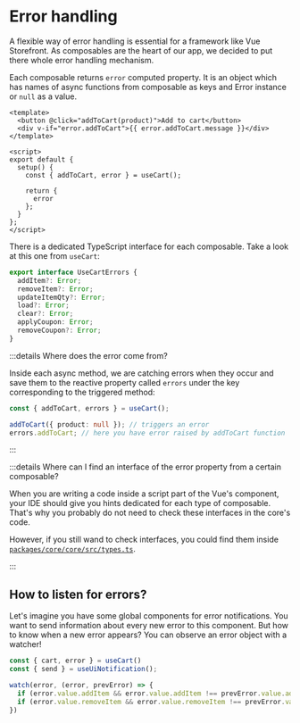 # Error handling

A flexible way of error handling is essential for a framework like Vue Storefront. As composables are the heart of our app, we decided to put there whole error handling mechanism.

Each composable returns `error` computed property. It is an object which has names of async functions from composable as keys and Error instance or `null` as a value.

```vue
<template>
  <button @click="addToCart(product)">Add to cart</button>
  <div v-if="error.addToCart">{{ error.addToCart.message }}</div>
</template>

<script>
export default {
  setup() {
    const { addToCart, error } = useCart();

    return {
      error
    };
  }
};
</script>
```

There is a dedicated TypeScript interface for each composable. Take a look at this one from `useCart`:

```ts
export interface UseCartErrors {
  addItem?: Error;
  removeItem?: Error;
  updateItemQty?: Error;
  load?: Error;
  clear?: Error;
  applyCoupon: Error;
  removeCoupon?: Error;
}
```

:::details Where does the error come from?

Inside each async method, we are catching errors when they occur and save them to the reactive property called `errors` under the key corresponding to the triggered method:

```ts
const { addToCart, errors } = useCart();

addToCart({ product: null }); // triggers an error
errors.addToCart; // here you have error raised by addToCart function
```

:::

:::details Where can I find an interface of the error property from a certain composable?

When you are writing a code inside a script part of the Vue's component, your IDE should give you hints dedicated for each type of composable. That's why you probably do not need to check these interfaces in the core's code.

However, if you still wand to check interfaces, you could find them inside [`packages/core/core/src/types.ts`](https://github.com/vuestorefront/vue-storefront/blob/next/packages/core/core/src/types.ts).

[//]: # 'TODO: This should be added to API reference'

:::

## How to listen for errors?

Let's imagine you have some global components for error notifications. You want to send information about every new error to this component. But how to know when a new error appears? You can observe an error object with a watcher!

```ts
const { cart, error } = useCart()
const { send } = useUiNotification();

watch(error, (error, prevError) => {
  if (error.value.addItem && error.value.addItem !== prevError.value.addItem) send({ type: 'danger', message: error.value.addItem.message })
  if (error.value.removeItem && error.value.removeItem !== prevError.value.removeItem) send({ type: 'danger', message: error.value.removeItem.message })
})
```
